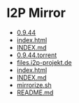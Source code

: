I2P Mirror
==========

 - [0.9.44](/files.i2p-projekt.de/0.9.44)
 - [index.html](/files.i2p-projekt.de/index.html)
 - [INDEX.md](/files.i2p-projekt.de/INDEX.md)
 - [0.9.44.torrent](/0.9.44.torrent)
 - [files.i2p-projekt.de](/files.i2p-projekt.de)
 - [index.html](/index.html)
 - [INDEX.md](/INDEX.md)
 - [mirrorize.sh](/mirrorize.sh)
 - [README.md](/README.md)
